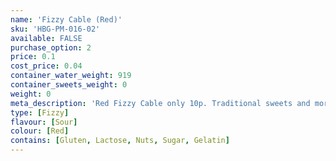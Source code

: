 ```yaml
---
name: 'Fizzy Cable (Red)'
sku: 'HBG-PM-016-02'
available: FALSE
purchase_option: 2
price: 0.1
cost_price: 0.04
container_water_weight: 919
container_sweets_weight: 0
weight: 0
meta_description: 'Red Fizzy Cable only 10p. Traditional sweets and more at Humbugs Confectionery Store. Specialists in satisfying your sweet tooth!'
type: [Fizzy]
flavour: [Sour]
colour: [Red]
contains: [Gluten, Lactose, Nuts, Sugar, Gelatin]
---
```

